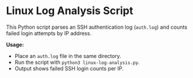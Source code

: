 # Linux Log Analysis Script

This Python script parses an SSH authentication log (`auth.log`) and counts failed login attempts by IP address.

**Usage:**
- Place an `auth.log` file in the same directory.
- Run the script with `python3 linux-log-analysis.py`.
- Output shows failed SSH login counts per IP.
